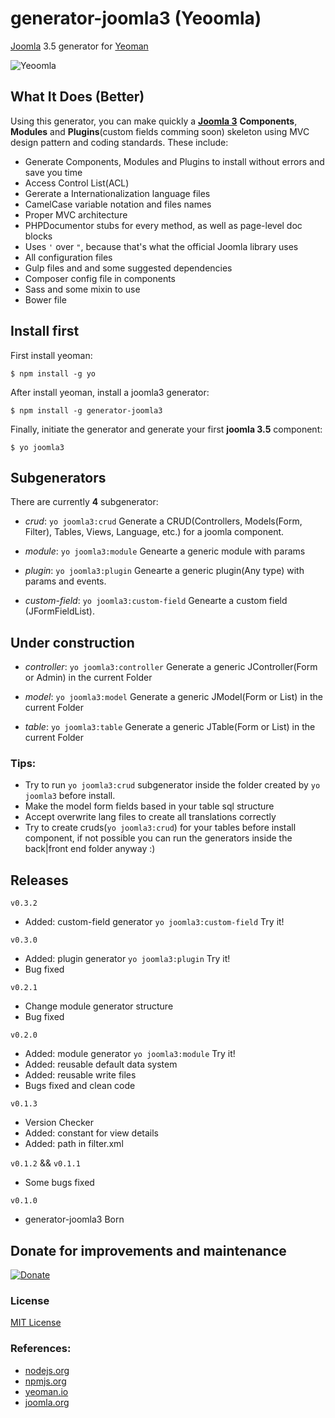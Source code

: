 # generator-joomla3 (Yeoomla)
[Joomla](http://joomla.org/) 3.5 generator for [Yeoman](http://yeoman.io/)

![Yeoomla](http://i.imgur.com/0z4xLYp.png?1 "Yeoomla")

## What It Does (Better)
Using this generator, you can make quickly a **[Joomla 3](http://joomla.org)** **Components**, **Modules** and **Plugins**(custom fields comming soon) skeleton using MVC design pattern and coding standards. These include:


* Generate Components, Modules and Plugins to install without errors and save you time
* Access Control List(ACL)
* Gererate a Internationalization language files
* CamelCase variable notation and files names
* Proper MVC architecture
* PHPDocumentor stubs for every method, as well as page-level doc blocks
* Uses ``'`` over ``"``, because that's what the official Joomla library uses
* All configuration files
* Gulp files and and some suggested dependencies
* Composer config file in components
* Sass and some mixin to use
* Bower file

## Install first
First install yeoman:
```
$ npm install -g yo
```

After install yeoman, install a joomla3 generator:

```
$ npm install -g generator-joomla3
```

Finally, initiate the generator and generate your first **joomla 3.5** component:

```
$ yo joomla3
```

## Subgenerators
There are currently **4** subgenerator:

- *crud*: ``yo joomla3:crud`` Generate a CRUD(Controllers, Models(Form, Filter), Tables, Views, Language, etc.) for a joomla component.

- *module*: ``yo joomla3:module`` Genearte a generic module with params

- *plugin*: ``yo joomla3:plugin`` Genearte a generic plugin(Any type) with params and events.

- *custom-field*: ``yo joomla3:custom-field`` Genearte a custom field (JFormFieldList).

## Under construction

- *controller*: ``yo joomla3:controller`` Generate a generic JController(Form or Admin) in the current Folder

- *model*: ``yo joomla3:model`` Generate a generic JModel(Form or List) in the current Folder

- *table*: ``yo joomla3:table`` Generate a generic JTable(Form or List) in the current Folder


### Tips:
  - Try to run ``yo joomla3:crud`` subgenerator inside the folder created by ``yo joomla3`` before install.
  - Make the model form fields based in your table sql structure
  - Accept overwrite lang files to create all translations correctly
  - Try to create cruds(``yo joomla3:crud``) for your tables before install component, if not possible you can run the generators inside the back|front end folder anyway :)

## Releases
``v0.3.2``
- Added: custom-field generator ``yo joomla3:custom-field`` Try it!

``v0.3.0``
- Added: plugin generator ``yo joomla3:plugin`` Try it!
- Bug fixed

``v0.2.1``
- Change module generator structure
- Bug fixed

``v0.2.0``
- Added: module generator ``yo joomla3:module`` Try it!
- Added: reusable default data system
- Added: reusable write files
- Bugs fixed and clean code

``v0.1.3``
- Version Checker
- Added: constant for view details
- Added: path in filter.xml

``v0.1.2`` && ``v0.1.1``
- Some bugs fixed

``v0.1.0``
- generator-joomla3 Born

## Donate for improvements and maintenance
[![Donate](https://www.paypalobjects.com/en_US/i/btn/btn_donateCC_LG.gif)](https://www.paypal.com/cgi-bin/webscr?cmd=_donations&business=VYEPJKUE4469A&lc=US&item_name=generator%2djoomla3&currency_code=USD&bn=PP%2dDonationsBF%3abtn_donateCC_LG%2egif%3aNonHosted)

### License
[MIT License](http://en.wikipedia.org/wiki/MIT_License)

### References:
- [nodejs.org](https://nodejs.org)
- [npmjs.org](https://www.npmjs.com/)
- [yeoman.io](http://yeoman.io/)
- [joomla.org](https://www.joomla.org/)
